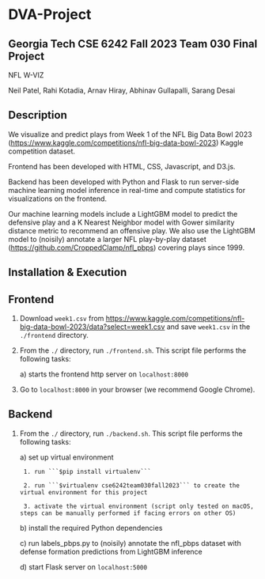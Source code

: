 # DVA-Project

## Georgia Tech CSE 6242 Fall 2023 Team 030 Final Project

NFL W-VIZ

Neil Patel, Rahi Kotadia, Arnav Hiray, Abhinav Gullapalli, Sarang Desai

## Description

We visualize and predict plays from Week 1 of the NFL Big Data Bowl 2023 (https://www.kaggle.com/competitions/nfl-big-data-bowl-2023) Kaggle competition dataset. 

Frontend has been developed with HTML, CSS, Javascript, and D3.js. 

Backend has been developed with Python and Flask to run server-side machine learning model inference in real-time and compute statistics for visualizations on the frontend.

Our machine learning models include a LightGBM model to predict the defensive play and a K Nearest Neighbor model with Gower similarity distance metric to recommend an offensive play. We also use the LightGBM model to (noisily) annotate a larger NFL play-by-play dataset (https://github.com/CroppedClamp/nfl_pbps) covering plays since 1999.

## Installation & Execution

## Frontend
1. Download ```week1.csv``` from https://www.kaggle.com/competitions/nfl-big-data-bowl-2023/data?select=week1.csv and save ```week1.csv``` in the ```./frontend``` directory.
2. From the ```./``` directory, run ```./frontend.sh```. This script file performs the following tasks:

    a) starts the frontend http server on ```localhost:8000```

3. Go to ```localhost:8000``` in your browser (we recommend Google Chrome).

## Backend

1. From the ```./``` directory, run ```./backend.sh```. This script file performs the following tasks:

    a) set up virtual environment

        1. run ```$pip install virtualenv```

        2. run ```$virtualenv cse6242team030fall2023``` to create the virtual environment for this project

        3. activate the virtual environment (script only tested on macOS, steps can be manually performed if facing errors on other OS)
    
    b) install the required Python dependencies

    c) run labels_pbps.py to (noisily) annotate the nfl_pbps dataset with defense formation predictions from LightGBM inference

    d) start Flask server on ```localhost:5000```
